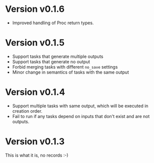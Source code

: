# Version v0.1.6

* Improved handling of Proc return types.

# Version v0.1.5

* Support tasks that generate multiple outputs
* Support tasks that generate no output
* Forbid merging tasks with different `no_save` settings
* Minor change in semantics of tasks with the same output

# Version v0.1.4

* Support multiple tasks with same output, which will be executed in creation order.
* Fail to run if any tasks depend on inputs that don't exist and are not outputs.

# Version v0.1.3

This is what it is, no records :-)
